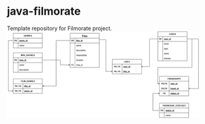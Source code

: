 # java-filmorate
Template repository for Filmorate project.
![ER-диаграмма базы данных](src/main/resources/Filmorate.drawio.png)